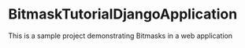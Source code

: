 # BitmaskTutorialDjangoApplication
This is a sample project demonstrating Bitmasks in a web application
